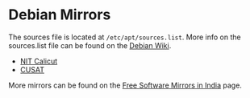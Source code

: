 # Debian Mirrors
The sources file is located at `/etc/apt/sources.list`. More info on the sources.list file can be found on the [Debian Wiki](https://wiki.debian.org/SourcesList).

- [NIT Calicut](https://mirror.nitc.ac.in/debian)
- [CUSAT](https://foss.cusat.ac.in/mirror/debian/)

More mirrors can be found on the [Free Software Mirrors in India](https://blog.sahilister.in/2024/10/free-software-mirrors-in-india/) page.